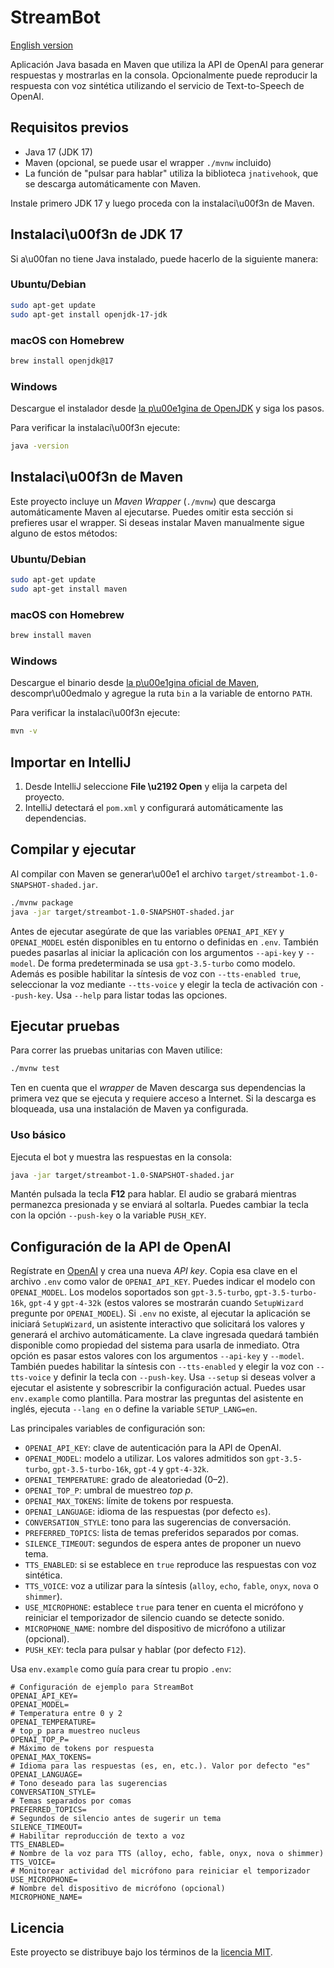 # StreamBot

[English version](README.en.md)

Aplicación Java basada en Maven que utiliza la API de OpenAI para generar respuestas y mostrarlas en la consola. Opcionalmente puede reproducir la respuesta con voz sintética utilizando el servicio de Text-to-Speech de OpenAI.

## Requisitos previos

- Java 17 (JDK 17)
- Maven (opcional, se puede usar el wrapper `./mvnw` incluido)
- La función de "pulsar para hablar" utiliza la biblioteca `jnativehook`,
  que se descarga automáticamente con Maven.

Instale primero JDK 17 y luego proceda con la instalaci\u00f3n de Maven.

## Instalaci\u00f3n de JDK 17

Si a\u00fan no tiene Java instalado, puede hacerlo de la siguiente manera:

### Ubuntu/Debian

```bash
sudo apt-get update
sudo apt-get install openjdk-17-jdk
```

### macOS con Homebrew

```bash
brew install openjdk@17
```

### Windows

Descargue el instalador desde [la p\u00e1gina de OpenJDK](https://adoptium.net) y siga los pasos.

Para verificar la instalaci\u00f3n ejecute:

```bash
java -version
```

## Instalaci\u00f3n de Maven

Este proyecto incluye un *Maven Wrapper* (`./mvnw`) que descarga
automáticamente Maven al ejecutarse. Puedes omitir esta sección si
prefieres usar el wrapper. Si deseas instalar Maven manualmente sigue
alguno de estos métodos:


### Ubuntu/Debian

```bash
sudo apt-get update
sudo apt-get install maven
```

### macOS con Homebrew

```bash
brew install maven
```

### Windows

Descargue el binario desde [la p\u00e1gina oficial de Maven](https://maven.apache.org/download.cgi), descompr\u00edmalo y agregue la ruta `bin` a la variable de entorno `PATH`.

Para verificar la instalaci\u00f3n ejecute:

```bash
mvn -v
```

## Importar en IntelliJ
1. Desde IntelliJ seleccione **File \u2192 Open** y elija la carpeta del proyecto.
2. IntelliJ detectará el `pom.xml` y configurará automáticamente las dependencias.

## Compilar y ejecutar
Al compilar con Maven se generar\u00e1 el archivo `target/streambot-1.0-SNAPSHOT-shaded.jar`.
```bash
./mvnw package
java -jar target/streambot-1.0-SNAPSHOT-shaded.jar
```
Antes de ejecutar asegúrate de que las variables `OPENAI_API_KEY` y `OPENAI_MODEL` estén disponibles en tu entorno o definidas en `.env`. También puedes pasarlas al iniciar la aplicación con los argumentos `--api-key` y `--model`. De forma predeterminada se usa `gpt-3.5-turbo` como modelo. Además es posible habilitar la síntesis de voz con `--tts-enabled true`, seleccionar la voz mediante `--tts-voice` y elegir la tecla de activación con `--push-key`. Usa `--help` para listar todas las opciones.

## Ejecutar pruebas
Para correr las pruebas unitarias con Maven utilice:

```bash
./mvnw test
```
Ten en cuenta que el *wrapper* de Maven descarga sus dependencias la primera
vez que se ejecuta y requiere acceso a Internet. Si la descarga es bloqueada,
usa una instalación de Maven ya configurada.

### Uso básico

Ejecuta el bot y muestra las respuestas en la consola:

```bash
java -jar target/streambot-1.0-SNAPSHOT-shaded.jar
```

Mantén pulsada la tecla **F12** para hablar. El audio se grabará
mientras permanezca presionada y se enviará al soltarla. Puedes cambiar
la tecla con la opción `--push-key` o la variable `PUSH_KEY`.


## Configuración de la API de OpenAI
Regístrate en [OpenAI](https://platform.openai.com/) y crea una nueva *API key*. Copia esa clave en el archivo `.env` como valor de `OPENAI_API_KEY`. Puedes indicar el modelo con `OPENAI_MODEL`. Los modelos soportados son `gpt-3.5-turbo`, `gpt-3.5-turbo-16k`, `gpt-4` y `gpt-4-32k` (estos valores se mostrarán cuando `SetupWizard` pregunte por `OPENAI_MODEL`). Si `.env` no existe, al ejecutar la aplicación se iniciará `SetupWizard`, un asistente interactivo que solicitará los valores y generará el archivo automáticamente. La clave ingresada quedará también disponible como propiedad del sistema para usarla de inmediato. Otra opción es pasar estos valores con los argumentos `--api-key` y `--model`. También puedes habilitar la síntesis con `--tts-enabled` y elegir la voz con `--tts-voice` y definir la tecla con `--push-key`. Usa `--setup` si deseas volver a ejecutar el asistente y sobrescribir la configuración actual. Puedes usar `env.example` como plantilla.
Para mostrar las preguntas del asistente en inglés, ejecuta `--lang en` o define la variable `SETUP_LANG=en`.

Las principales variables de configuración son:

- `OPENAI_API_KEY`: clave de autenticación para la API de OpenAI.
- `OPENAI_MODEL`: modelo a utilizar. Los valores admitidos son `gpt-3.5-turbo`, `gpt-3.5-turbo-16k`, `gpt-4` y `gpt-4-32k`.
- `OPENAI_TEMPERATURE`: grado de aleatoriedad (0–2).
- `OPENAI_TOP_P`: umbral de muestreo *top p*.
- `OPENAI_MAX_TOKENS`: límite de tokens por respuesta.
- `OPENAI_LANGUAGE`: idioma de las respuestas (por defecto `es`).
- `CONVERSATION_STYLE`: tono para las sugerencias de conversación.
- `PREFERRED_TOPICS`: lista de temas preferidos separados por comas.
- `SILENCE_TIMEOUT`: segundos de espera antes de proponer un nuevo tema.
- `TTS_ENABLED`: si se establece en `true` reproduce las respuestas con voz sintética.
- `TTS_VOICE`: voz a utilizar para la síntesis (`alloy`, `echo`, `fable`, `onyx`, `nova` o `shimmer`).
- `USE_MICROPHONE`: establece `true` para tener en cuenta el micrófono y reiniciar el temporizador de silencio cuando se detecte sonido.
- `MICROPHONE_NAME`: nombre del dispositivo de micrófono a utilizar (opcional).
- `PUSH_KEY`: tecla para pulsar y hablar (por defecto `F12`).

Usa `env.example` como guía para crear tu propio `.env`:

```
# Configuración de ejemplo para StreamBot
OPENAI_API_KEY=
OPENAI_MODEL=
# Temperatura entre 0 y 2
OPENAI_TEMPERATURE=
# top_p para muestreo nucleus
OPENAI_TOP_P=
# Máximo de tokens por respuesta
OPENAI_MAX_TOKENS=
# Idioma para las respuestas (es, en, etc.). Valor por defecto "es"
OPENAI_LANGUAGE=
# Tono deseado para las sugerencias
CONVERSATION_STYLE=
# Temas separados por comas
PREFERRED_TOPICS=
# Segundos de silencio antes de sugerir un tema
SILENCE_TIMEOUT=
# Habilitar reproducción de texto a voz
TTS_ENABLED=
# Nombre de la voz para TTS (alloy, echo, fable, onyx, nova o shimmer)
TTS_VOICE=
# Monitorear actividad del micrófono para reiniciar el temporizador
USE_MICROPHONE=
# Nombre del dispositivo de micrófono (opcional)
MICROPHONE_NAME=
```

## Licencia
Este proyecto se distribuye bajo los términos de la [licencia MIT](LICENSE).

